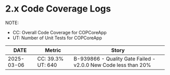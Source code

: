# 2.x Code Coverage Logs

NOTE:
* CC: Overall Code Coverage for COPCoreApp
* UT: Number of Unit Tests for COPCoreApp

| DATE | Metric | Story |
|---|---|---|
| 2025-03-06 | CC: 39.3%   UT: 640 | B-939866 - Quality Gate Failed - v2.0.0 New Code less than 20% |
